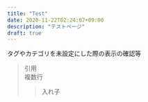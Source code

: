 ```yaml
---
title: "Test"
date: 2020-11-22T02:24:07+09:00
description: "テストページ"
draft: true
---
```


タグやカテゴリを未設定にした際の表示の確認等

> 引用\
> 複数行
>> 入れ子

